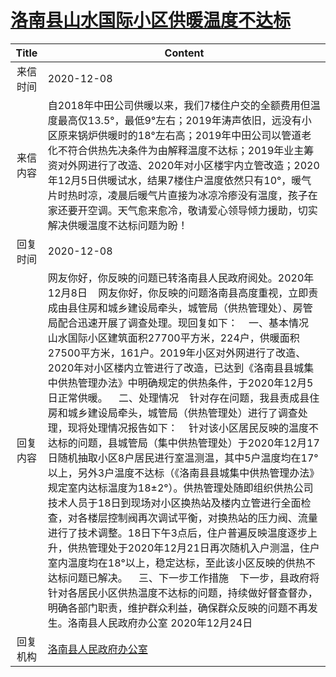 # <a href="http://www.shangluo.gov.cn/zmhd/ldxxxx.jsp?urltype=leadermail.LeaderMailContentUrl&wbtreeid=1112&leadermailid=6685">洛南县山水国际小区供暖温度不达标</a>
| Title |                                                                                                                                                                                                                                                                                                                                                      Content                                                                                                                                                                                                                                                                                                                                                       |
|:-----:|--------------------------------------------------------------------------------------------------------------------------------------------------------------------------------------------------------------------------------------------------------------------------------------------------------------------------------------------------------------------------------------------------------------------------------------------------------------------------------------------------------------------------------------------------------------------------------------------------------------------------------------------------------------------------------------------------------------------|
| 来信时间  | 2020-12-08                                                                                                                                                                                                                                                                                                                                                                                                                                                                                                                                                                                                                                                                                                         |
| 来信内容  | 自2018年中田公司供暖以来，我们7楼住户交的全额费用但温度最高仅13.5°，最低9°左右；2019年涛声依旧，远没有小区原来锅炉供暖时的18°左右高；2019年中田公司以管道老化不符合供热先决条件为由解释温度不达标；2019年业主筹资对外网进行了改造、2020年对小区楼宇内立管改造；2020年12月5日供暖试水，结果7楼住户温度依然只有10°，暖气片时热时凉，凌晨后暖气片直接为冰凉冷瘆没有温度，孩子在家还要开空调。天气愈来愈冷，敬请爱心领导倾力援助，切实解决供暖温度不达标问题为盼！                                                                                                                                                                                                                                                                                                                                                                                                                                                               |
| 回复时间  | 2020-12-08                                                                                                                                                                                                                                                                                                                                                                                                                                                                                                                                                                                                                                                                                                         |
| 回复内容  | 网友你好，你反映的问题已转洛南县人民政府阅处。2020年12月8日    网友你好，你反映的问题洛南县高度重视，立即责成由县住房和城乡建设局牵头，城管局（供热管理处）、房管局配合迅速开展了调查处理。现回复如下：    一、基本情况    山水国际小区建筑面积27700平方米，224户，供暖面积27500平方米，161户。2019年小区对外网进行了改造、2020年对小区楼内立管进行了改造，已达到《洛南县县城集中供热管理办法》中明确规定的供热条件，于2020年12月5日正常供暖。    二、处理情况    针对存在问题，我县责成县住房和城乡建设局牵头，城管局（供热管理处）进行了调查处理，现将处理情况报告如下：    针对该小区居民反映的温度不达标的问题，县城管局（集中供热管理处）于2020年12月17日随机抽取小区8户居民进行室温测温，其中5户温度均在17°以上，另外3户温度不达标（《洛南县县城集中供热管理办法》规定室内达标温度为18±2°）。供热管理处随即组织供热公司技术人员于18日到现场对小区换热站及楼内立管进行全面检查，对各楼层控制阀再次调试平衡，对换热站的压力阀、流量进行了技术调整。18日下午3点后，住户普遍反映温度逐步上升，供热管理处于2020年12月21日再次随机入户测温，住户室内温度均在18°以上，稳定达标，至此该小区反映的供热不达标问题已解决。    三、下一步工作措施    下一步，县政府将针对各居民小区供热温度不达标的问题，持续做好督查督办，明确各部门职责，维护群众利益，确保群众反映的问题不再发生。洛南县人民政府办公室 2020年12月24日 |
| 回复机构  | <a href="../../category/agencies/洛南县人民政府办公室.md">洛南县人民政府办公室</a>                                                                                                                                                                                                                                                                                                                                                                                                                                                                                                                                                                                                                                                     |